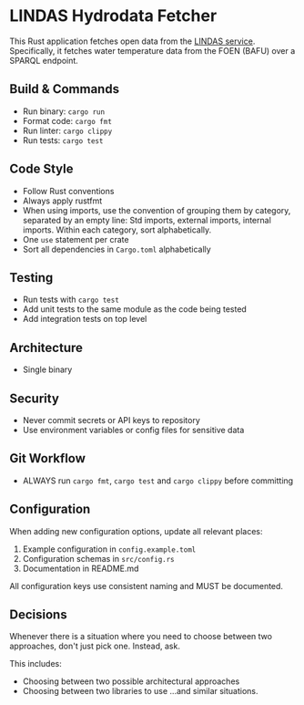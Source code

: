 # LINDAS Hydrodata Fetcher

This Rust application fetches open data from the [LINDAS
service](https://lindas.admin.ch/). Specifically, it fetches water temperature
data from the FOEN (BAFU) over a SPARQL endpoint.

## Build & Commands

- Run binary: `cargo run`
- Format code: `cargo fmt`
- Run linter: `cargo clippy`
- Run tests: `cargo test`

## Code Style

- Follow Rust conventions
- Always apply rustfmt
- When using imports, use the convention of grouping them by category, separated
  by an empty line: Std imports, external imports, internal imports. Within each
  category, sort alphabetically.
- One `use` statement per crate
- Sort all dependencies in `Cargo.toml` alphabetically

## Testing

- Run tests with `cargo test`
- Add unit tests to the same module as the code being tested
- Add integration tests on top level

## Architecture

- Single binary

## Security

- Never commit secrets or API keys to repository
- Use environment variables or config files for sensitive data

## Git Workflow

- ALWAYS run `cargo fmt`, `cargo test` and `cargo clippy` before committing

## Configuration

When adding new configuration options, update all relevant places:

1. Example configuration in `config.example.toml`
2. Configuration schemas in `src/config.rs`
3. Documentation in README.md

All configuration keys use consistent naming and MUST be documented.

## Decisions

Whenever there is a situation where you need to choose between two approaches,
don't just pick one. Instead, ask.

This includes:

- Choosing between two possible architectural approaches
- Choosing between two libraries to use
...and similar situations.
